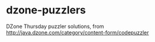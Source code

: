 dzone-puzzlers
==============

DZone Thursday puzzler solutions, from http://java.dzone.com/category/content-form/codepuzzler
